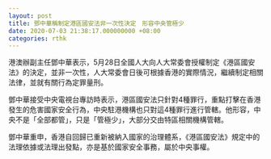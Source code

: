 ```yaml
---
layout: post
title: 鄧中華稱制定港區國安法非一次性決定　形容中央管極少
date: 2020-07-03 21:38:17.000000000 +08:00
categories: rthk
---
```


港澳辦副主任鄧中華表示，5月28日全國人大向人大常委會授權制定《港區國安法》的決定，並非一次性，人大常委會日後可根據香港的實際情況，繼續制定相關法律，並就有關行為定罪量刑。

鄧中華接受中央電視台專訪時表示，港區國安法只針對4種罪行，重點打擊在香港發生的危害國家安全行為，中央駐港機構也只對這4種罪行進行管轄。他形容，中央不是「全部都管」，只是「管極少」，大部分交由特區相關機構管轄。

鄧中華重申，香港自回歸已重新被納入國家的治理體系，《港區國安法》規定中的法理依據或法理出發點，亦是基於國家安全事務，屬於中央事權。

